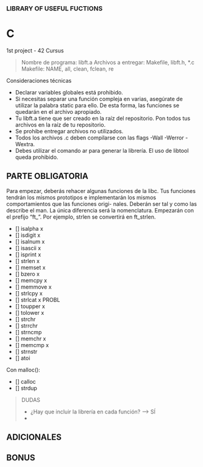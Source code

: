 ### LIBRARY OF USEFUL FUCTIONS
# C

1st project - 42 Cursus


> Nombre de programa: libft.a
> Archivos a entregar: Makefile, libft.h, *.c
> Makefile: NAME, all, clean, fclean, re

Consideraciones técnicas
- Declarar variables globales está prohibido.
- Si necesitas separar una función compleja en varias, asegúrate de utilizar la palabra static para ello. De esta forma, las funciones se quedarán en el archivo apropiado.
- Tu libft.a tiene que ser creado en la raíz del repositorio. Pon todos tus archivos en la raíz de tu repositorio.
- Se prohibe entregar archivos no utilizados.
- Todos los archivos .c deben compilarse con las flags -Wall -Werror -Wextra.
- Debes utilizar el comando ar para generar la librería. El uso de libtool queda
prohibido.

## PARTE OBLIGATORIA

Para empezar, deberás rehacer algunas funciones de la libc. Tus funciones tendrán los
mismos prototipos e implementarán los mismos comportamientos que las funciones origi-
nales. Deberán ser tal y como las describe el man. La única diferencia será la nomenclatura.
Empezarán con el prefijo “ft_”. Por ejemplo, strlen se convertirá en ft_strlen.

- [] isalpha x
- [] isdigit x
- [] isalnum x 
- [] isascii x 
- [] isprint x 
- [] strlen x 
- [] memset x 
- [] bzero x 
- [] memcpy x 
- [] memmove x 
- [] strlcpy x 
- [] strlcat x PROBL 
- [] toupper x 
- [] tolower x 
- [] strchr 
- [] strrchr 
- [] strncmp 
- [] memchr x 
- [] memcmp x 
- [] strnstr 
- [] atoi

Con malloc():
- [] calloc 
- [] strdup

> DUDAS
> - ¿Hay que incluir la librería en cada función? --> SÍ
> - 

## ADICIONALES

## BONUS



